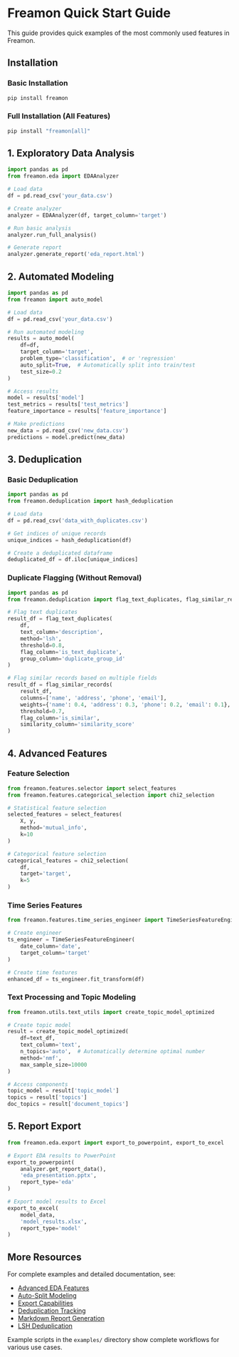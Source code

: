# Freamon Quick Start Guide

This guide provides quick examples of the most commonly used features in Freamon.

## Installation

### Basic Installation

```bash
pip install freamon
```

### Full Installation (All Features)

```bash
pip install "freamon[all]"
```

## 1. Exploratory Data Analysis

```python
import pandas as pd
from freamon.eda import EDAAnalyzer

# Load data
df = pd.read_csv('your_data.csv')

# Create analyzer
analyzer = EDAAnalyzer(df, target_column='target')

# Run basic analysis
analyzer.run_full_analysis()

# Generate report
analyzer.generate_report('eda_report.html')
```

## 2. Automated Modeling

```python
import pandas as pd
from freamon import auto_model

# Load data
df = pd.read_csv('your_data.csv')

# Run automated modeling
results = auto_model(
    df=df,
    target_column='target',
    problem_type='classification',  # or 'regression'
    auto_split=True,  # Automatically split into train/test
    test_size=0.2
)

# Access results
model = results['model']
test_metrics = results['test_metrics']
feature_importance = results['feature_importance']

# Make predictions
new_data = pd.read_csv('new_data.csv')
predictions = model.predict(new_data)
```

## 3. Deduplication

### Basic Deduplication

```python
import pandas as pd
from freamon.deduplication import hash_deduplication

# Load data
df = pd.read_csv('data_with_duplicates.csv')

# Get indices of unique records
unique_indices = hash_deduplication(df)

# Create a deduplicated dataframe
deduplicated_df = df.iloc[unique_indices]
```

### Duplicate Flagging (Without Removal)

```python
import pandas as pd
from freamon.deduplication import flag_text_duplicates, flag_similar_records

# Flag text duplicates
result_df = flag_text_duplicates(
    df,
    text_column='description',
    method='lsh',
    threshold=0.8,
    flag_column='is_text_duplicate',
    group_column='duplicate_group_id'
)

# Flag similar records based on multiple fields
result_df = flag_similar_records(
    result_df,
    columns=['name', 'address', 'phone', 'email'],
    weights={'name': 0.4, 'address': 0.3, 'phone': 0.2, 'email': 0.1},
    threshold=0.7,
    flag_column='is_similar',
    similarity_column='similarity_score'
)
```

## 4. Advanced Features

### Feature Selection

```python
from freamon.features.selector import select_features
from freamon.features.categorical_selection import chi2_selection

# Statistical feature selection
selected_features = select_features(
    X, y, 
    method='mutual_info', 
    k=10
)

# Categorical feature selection
categorical_features = chi2_selection(
    df, 
    target='target', 
    k=5
)
```

### Time Series Features

```python
from freamon.features.time_series_engineer import TimeSeriesFeatureEngineer

# Create engineer
ts_engineer = TimeSeriesFeatureEngineer(
    date_column='date',
    target_column='target'
)

# Create time features
enhanced_df = ts_engineer.fit_transform(df)
```

### Text Processing and Topic Modeling

```python
from freamon.utils.text_utils import create_topic_model_optimized

# Create topic model
result = create_topic_model_optimized(
    df=text_df,
    text_column='text',
    n_topics='auto',  # Automatically determine optimal number
    method='nmf',
    max_sample_size=10000
)

# Access components
topic_model = result['topic_model']
topics = result['topics']
doc_topics = result['document_topics']
```

## 5. Report Export

```python
from freamon.eda.export import export_to_powerpoint, export_to_excel

# Export EDA results to PowerPoint
export_to_powerpoint(
    analyzer.get_report_data(),
    'eda_presentation.pptx',
    report_type='eda'
)

# Export model results to Excel
export_to_excel(
    model_data,
    'model_results.xlsx',
    report_type='model'
)
```

## More Resources

For complete examples and detailed documentation, see:

- [Advanced EDA Features](README_ADVANCED_EDA.md)
- [Auto-Split Modeling](README_AUTO_SPLIT.md)
- [Export Capabilities](README_EXPORT.md)
- [Deduplication Tracking](README_DEDUPLICATION_TRACKING.md)
- [Markdown Report Generation](README_MARKDOWN_REPORTS.md)
- [LSH Deduplication](README_LSH_DEDUPLICATION.md)

Example scripts in the `examples/` directory show complete workflows for various use cases.